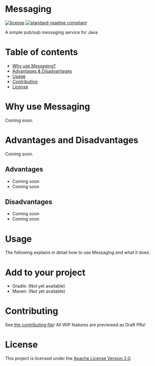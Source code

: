# Messaging
[![license](https://img.shields.io/github/license/NatroxMC/Messaging?style=for-the-badge&color=b2204c)](../LICENSE)
[![standard-readme compliant](https://img.shields.io/badge/readme%20style-standard-brightgreen.svg?style=for-the-badge)](https://github.com/RichardLitt/standard-readme)

A simple pub/sub messaging service for Java

# Table of contents
- [Why use Messaging?](#why-use-messaging)
- [Advantages & Disadvantages](#advantages-and-disadvantages)
- [Usage](#usage)
- [Contributing](#contributing)
- [License](#license)

# Why use Messaging

Coming soon.

# Advantages and Disadvantages

Coming soon.

## Advantages

- Coming soon
- Coming soon

## Disadvantages

- Coming soon
- Coming soon

# Usage
The following explains in detail how to use Messaging and what it does.

# Add to your project
- Gradle: (Not yet available)
- Maven: (Not yet available)

# Contributing
See [the contributing file](CONTRIBUTING.md)!
All WIP features are previewed as Draft PRs!

# License
This project is licensed under the [Apache License Version 2.0](../LICENSE).
